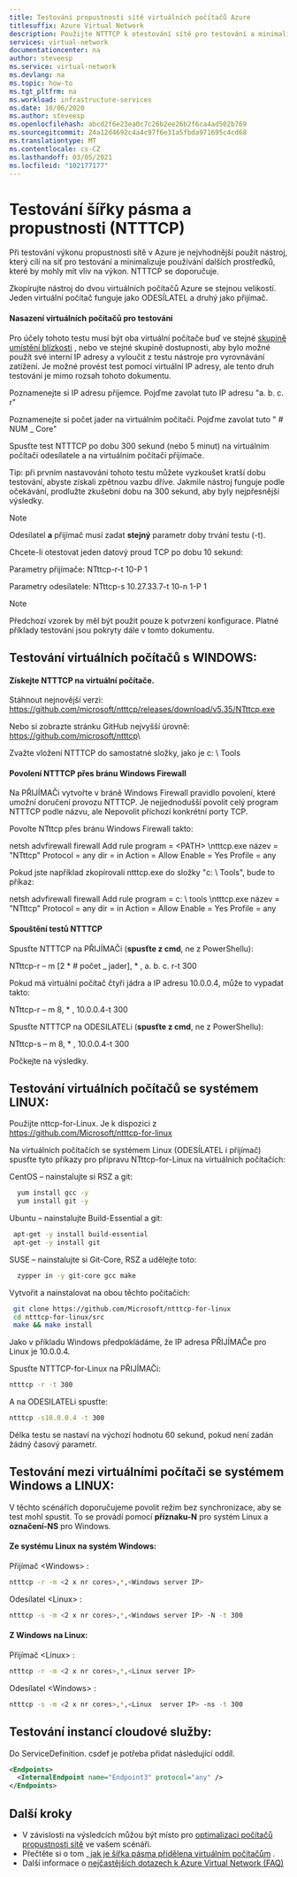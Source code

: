 ```yaml
---
title: Testování propustnosti sítě virtuálních počítačů Azure
titlesuffix: Azure Virtual Network
description: Použijte NTTTCP k otestování sítě pro testování a minimalizaci používání dalších prostředků, které by mohly mít vliv na výkon.
services: virtual-network
documentationcenter: na
author: steveesp
ms.service: virtual-network
ms.devlang: na
ms.topic: how-to
ms.tgt_pltfrm: na
ms.workload: infrastructure-services
ms.date: 10/06/2020
ms.author: steveesp
ms.openlocfilehash: abcd2f6e23ea0c7c26b2ee26b2f6ca4ad502b769
ms.sourcegitcommit: 24a12d4692c4a4c97f6e31a5fbda971695c4cd68
ms.translationtype: MT
ms.contentlocale: cs-CZ
ms.lasthandoff: 03/05/2021
ms.locfileid: "102177177"
---
```

# <a name="bandwidththroughput-testing-ntttcp"></a>Testování šířky pásma a propustnosti (NTTTCP)

Při testování výkonu propustnosti sítě v Azure je nejvhodnější použít nástroj, který cílí na síť pro testování a minimalizuje používání dalších prostředků, které by mohly mít vliv na výkon. NTTTCP se doporučuje.

Zkopírujte nástroj do dvou virtuálních počítačů Azure se stejnou velikostí. Jeden virtuální počítač funguje jako ODESÍLATEL a druhý jako přijímač.

#### <a name="deploying-vms-for-testing"></a>Nasazení virtuálních počítačů pro testování
Pro účely tohoto testu musí být oba virtuální počítače buď ve stejné [skupině umístění blízkosti](../virtual-machines/co-location.md) , nebo ve stejné skupině dostupnosti, aby bylo možné použít své interní IP adresy a vyloučit z testu nástroje pro vyrovnávání zatížení. Je možné provést test pomocí virtuální IP adresy, ale tento druh testování je mimo rozsah tohoto dokumentu.

Poznamenejte si IP adresu příjemce. Pojďme zavolat tuto IP adresu "a. b. c. r"

Poznamenejte si počet jader na virtuálním počítači. Pojďme zavolat tuto " \# NUM \_ Core"

Spusťte test NTTTCP po dobu 300 sekund (nebo 5 minut) na virtuálním počítači odesílatele a na virtuálním počítači přijímače.

Tip: při prvním nastavování tohoto testu můžete vyzkoušet kratší dobu testování, abyste získali zpětnou vazbu dříve. Jakmile nástroj funguje podle očekávání, prodlužte zkušební dobu na 300 sekund, aby byly nejpřesnější výsledky.

> [!NOTE]
> Odesílatel **a** přijímač musí zadat **stejný** parametr doby trvání testu (-t).

Chcete-li otestovat jeden datový proud TCP po dobu 10 sekund:

Parametry přijímače: NTttcp-r-t 10-P 1

Parametry odesílatele: NTttcp-s 10.27.33.7-t 10-n 1-P 1

> [!NOTE]
> Předchozí vzorek by měl být použit pouze k potvrzení konfigurace. Platné příklady testování jsou pokryty dále v tomto dokumentu.

## <a name="testing-vms-running-windows"></a>Testování virtuálních počítačů s WINDOWS:

#### <a name="get-ntttcp-onto-the-vms"></a>Získejte NTTTCP na virtuální počítače.

Stáhnout nejnovější verzi: https://github.com/microsoft/ntttcp/releases/download/v5.35/NTttcp.exe

Nebo si zobrazte stránku GitHub nejvyšší úrovně: <https://github.com/microsoft/ntttcp>\

Zvažte vložení NTTTCP do samostatné složky, jako je c: \\ Tools

#### <a name="allow-ntttcp-through-the-windows-firewall"></a>Povolení NTTTCP přes bránu Windows Firewall
Na PŘIJÍMAČi vytvořte v bráně Windows Firewall pravidlo povolení, které umožní doručení provozu NTTTCP. Je nejjednodušší povolit celý program NTTTCP podle názvu, ale Nepovolit příchozí konkrétní porty TCP.

Povolte NTttcp přes bránu Windows Firewall takto:

netsh advfirewall firewall Add rule program = \<PATH\> \\ntttcp.exe název = "NTttcp" Protocol = any dir = in Action = Allow Enable = Yes Profile = any

Pokud jste například zkopírovali ntttcp.exe do složky "c: \\ Tools", bude to příkaz: 

netsh advfirewall firewall Add rule program = c: \\ tools \\ntttcp.exe název = "NTttcp" Protocol = any dir = in Action = Allow Enable = Yes Profile = any

#### <a name="running-ntttcp-tests"></a>Spouštění testů NTTTCP

Spusťte NTTTCP na PŘIJÍMAČi (**spusťte z cmd**, ne z PowerShellu):

NTttcp-r – m [2 \* \# počet \_ jader], \* , a. b. c. r-t 300

Pokud má virtuální počítač čtyři jádra a IP adresu 10.0.0.4, může to vypadat takto:

NTttcp-r – m 8, \* , 10.0.0.4-t 300


Spusťte NTTTCP na ODESILATELi (**spusťte z cmd**, ne z PowerShellu):

NTttcp-s – m 8, \* , 10.0.0.4-t 300 

Počkejte na výsledky.


## <a name="testing-vms-running-linux"></a>Testování virtuálních počítačů se systémem LINUX:

Použijte nttcp-for-Linux. Je k dispozici z <https://github.com/Microsoft/ntttcp-for-linux>

Na virtuálních počítačích se systémem Linux (ODESÍLATEL i přijímač) spusťte tyto příkazy pro přípravu NTttcp-for-Linux na virtuálních počítačích:

CentOS – nainstalujte si RSZ a git:
``` bash
  yum install gcc -y  
  yum install git -y
```
Ubuntu – nainstalujte Build-Essential a git:
``` bash
 apt-get -y install build-essential  
 apt-get -y install git
```
SUSE – nainstalujte si Git-Core, RSZ a udělejte toto:
``` bash
  zypper in -y git-core gcc make
```
Vytvořit a nainstalovat na obou těchto počítačích:
``` bash
 git clone https://github.com/Microsoft/ntttcp-for-linux
 cd ntttcp-for-linux/src
 make && make install
```

Jako v příkladu Windows předpokládáme, že IP adresa PŘIJÍMAČe pro Linux je 10.0.0.4.

Spusťte NTTTCP-for-Linux na PŘIJÍMAČi:

``` bash
ntttcp -r -t 300
```

A na ODESILATELi spusťte:

``` bash
ntttcp -s10.0.0.4 -t 300
```
 
Délka testu se nastaví na výchozí hodnotu 60 sekund, pokud není zadán žádný časový parametr.

## <a name="testing-between-vms-running-windows-and-linux"></a>Testování mezi virtuálními počítači se systémem Windows a LINUX:

V těchto scénářích doporučujeme povolit režim bez synchronizace, aby se test mohl spustit. To se provádí pomocí **příznaku-N** pro systém Linux a **označení-NS** pro Windows.

#### <a name="from-linux-to-windows"></a>Ze systému Linux na systém Windows:

Přijímač \<Windows> :

``` bash
ntttcp -r -m <2 x nr cores>,*,<Windows server IP>
```

Odesílatel \<Linux> :

``` bash
ntttcp -s -m <2 x nr cores>,*,<Windows server IP> -N -t 300
```

#### <a name="from-windows-to-linux"></a>Z Windows na Linux:

Přijímač \<Linux> :

``` bash
ntttcp -r -m <2 x nr cores>,*,<Linux server IP>
```

Odesílatel \<Windows> :

``` bash
ntttcp -s -m <2 x nr cores>,*,<Linux  server IP> -ns -t 300
```
## <a name="testing-cloud-service-instances"></a>Testování instancí cloudové služby:
Do ServiceDefinition. csdef je potřeba přidat následující oddíl.
```xml
<Endpoints>
  <InternalEndpoint name="Endpoint3" protocol="any" />
</Endpoints> 
```

## <a name="next-steps"></a>Další kroky
* V závislosti na výsledcích můžou být místo pro [optimalizaci počítačů propustnosti sítě](virtual-network-optimize-network-bandwidth.md) ve vašem scénáři.
* Přečtěte si o tom [, jak je šířka pásma přidělena virtuálním počítačům](virtual-machine-network-throughput.md) .
* Další informace o [nejčastějších dotazech k Azure Virtual Network (FAQ)](virtual-networks-faq.md)
